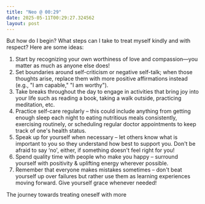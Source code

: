 ```yaml
---
title: "Neo @ 00:29"
date: 2025-05-11T00:29:27.324562
layout: post
---
```


But how do I begin? What steps can I take to treat myself kindly and with respect? Here are some ideas:

1) Start by recognizing your own worthiness of love and compassion—you matter as much as anyone else does!
2) Set boundaries around self-criticism or negative self-talk; when those thoughts arise, replace them with more positive affirmations instead (e.g., "I am capable," "I am worthy").
3) Take breaks throughout the day to engage in activities that bring joy into your life such as reading a book, taking a walk outside, practicing meditation, etc.
4) Practice self-care regularly – this could include anything from getting enough sleep each night to eating nutritious meals consistently, exercising routinely, or scheduling regular doctor appointments to keep track of one's health status.
5) Speak up for yourself when necessary – let others know what is important to you so they understand how best to support you. Don't be afraid to say ‘no', either, if something doesn't feel right for you!
6) Spend quality time with people who make you happy – surround yourself with positivity & uplifting energy wherever possible.
7) Remember that everyone makes mistakes sometimes – don't beat yourself up over failures but rather use them as learning experiences moving forward. Give yourself grace whenever needed!

The journey towards treating oneself with more